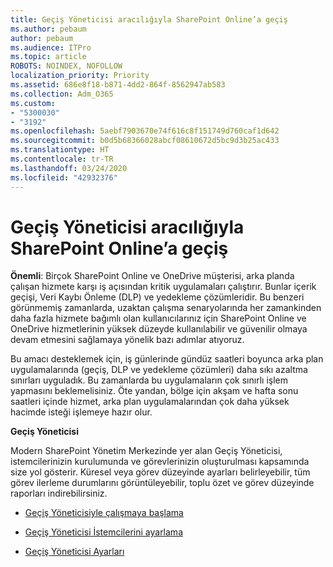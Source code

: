 ```yaml
---
title: Geçiş Yöneticisi aracılığıyla SharePoint Online’a geçiş
ms.author: pebaum
author: pebaum
ms.audience: ITPro
ms.topic: article
ROBOTS: NOINDEX, NOFOLLOW
localization_priority: Priority
ms.assetid: 686e8f18-b871-4dd2-864f-8562947ab583
ms.collection: Adm_O365
ms.custom:
- "5300030"
- "3192"
ms.openlocfilehash: 5aebf7903670e74f616c8f151749d760caf1d642
ms.sourcegitcommit: b0d5b68366028abcf08610672d5bc9d3b25ac433
ms.translationtype: HT
ms.contentlocale: tr-TR
ms.lasthandoff: 03/24/2020
ms.locfileid: "42932376"
---
```

# <a name="migrating-to-sharepoint-online-via-migration-manager"></a>Geçiş Yöneticisi aracılığıyla SharePoint Online’a geçiş

**Önemli**: Birçok SharePoint Online ve OneDrive müşterisi, arka planda çalışan hizmete karşı iş açısından kritik uygulamaları çalıştırır.  Bunlar içerik geçişi, Veri Kaybı Önleme (DLP) ve yedekleme çözümleridir. Bu benzeri görünmemiş zamanlarda, uzaktan çalışma senaryolarında her zamankinden daha fazla hizmete bağımlı olan kullanıcılarınız için SharePoint Online ve OneDrive hizmetlerinin yüksek düzeyde kullanılabilir ve güvenilir olmaya devam etmesini sağlamaya yönelik bazı adımlar atıyoruz.

Bu amacı desteklemek için, iş günlerinde gündüz saatleri boyunca arka plan uygulamalarında (geçiş, DLP ve yedekleme çözümleri) daha sıkı azaltma sınırları uyguladık. Bu zamanlarda bu uygulamaların çok sınırlı işlem yapmasını beklemelisiniz. Öte yandan, bölge için akşam ve hafta sonu saatleri içinde hizmet, arka plan uygulamalarından çok daha yüksek hacimde isteği işlemeye hazır olur.

**Geçiş Yöneticisi**

Modern SharePoint Yönetim Merkezinde yer alan Geçiş Yöneticisi, istemcilerinizin kurulumunda ve görevlerinizin oluşturulması kapsamında size yol gösterir. Küresel veya görev düzeyinde ayarları belirleyebilir, tüm görev ilerleme durumlarını görüntüleyebilir, toplu özet ve görev düzeyinde raporları indirebilirsiniz.

- [Geçiş Yöneticisiyle çalışmaya başlama](https://docs.microsoft.com/sharepointmigration/mm-get-started)

- [Geçiş Yöneticisi İstemcilerini ayarlama](https://docs.microsoft.com/sharepointmigration/mm-setup-clients)

- [Geçiş Yöneticisi Ayarları](https://docs.microsoft.com/sharepointmigration/mm-settings)
